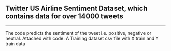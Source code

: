 ## Twitter US Airline Sentiment Dataset, which contains data for over 14000 tweets 
*****
The code predicts the sentiment of the tweet i.e. positive, negative or neutral.
Attached with code:
A Training dataset csv file with X train and Y train data
